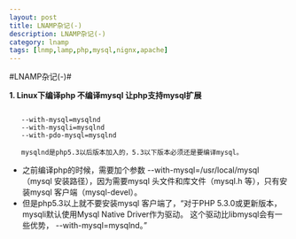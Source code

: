 ```yaml
---
layout: post
title: LNAMP杂记(-)
description: LNAMP杂记(-)
category: lnamp
tags: [lnmp,lamp,php,mysql,nignx,apache]
---
```

#LNAMP杂记(-)#


__1. Linux下编译php 不编译mysql 让php支持mysql扩展__
 
 
 ```
 
    --with-mysql=mysqlnd
	--with-mysqli=mysqlnd
	--with-pdo-mysql=mysqlnd
	
	mysqlnd是php5.3以后版本加入的，5.3以下版本必须还是要编译mysql。
 
 ```
 
 * 之前编译php的时候，需要加个参数 --with-mysql=/usr/local/mysql （mysql 安装路径），因为需要mysql 头文件和库文件（mysql.h 等），只有安装mysql 客户端（mysql-devel）。
 * 但是php5.3以上就不要安装mysql 客户端了，“对于PHP 5.3.0或更新版本，mysqli默认使用Mysql Native Driver作为驱动。 这个驱动比libmysql会有一些优势， --with-mysql=mysqlnd。”

